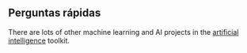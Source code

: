 ## Perguntas rápidas

There are lots of other machine learning and AI projects in the [artificial intelligence](https://projects.raspberrypi.org/en/pathways/ai-toolkit) toolkit.
